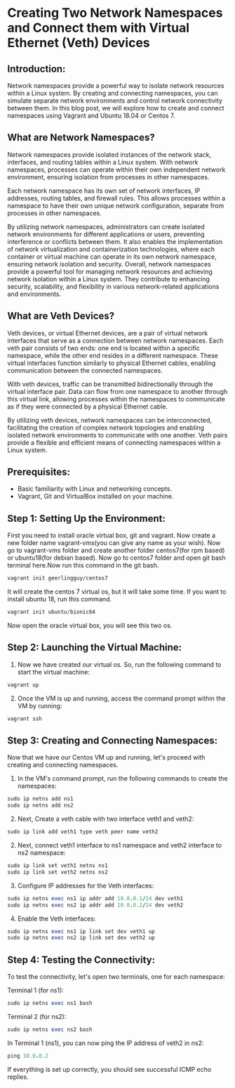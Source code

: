# Creating Two Network Namespaces and Connect them with Virtual Ethernet (Veth) Devices




## Introduction:
Network namespaces provide a powerful way to isolate network resources within a Linux system. By creating and connecting namespaces, you can simulate separate network environments and control network connectivity between them. In this blog post, we will explore how to create and connect namespaces using Vagrant and Ubuntu 18.04 or Centos 7.


## What are Network Namespaces?

Network namespaces provide isolated instances of the network stack, interfaces, and routing tables within a Linux system. With network namespaces, processes can operate within their own independent network environment, ensuring isolation from processes in other namespaces.

Each network namespace has its own set of network interfaces, IP addresses, routing tables, and firewall rules. This allows processes within a namespace to have their own unique network configuration, separate from processes in other namespaces.

By utilizing network namespaces, administrators can create isolated network environments for different applications or users, preventing interference or conflicts between them. It also enables the implementation of network virtualization and containerization technologies, where each container or virtual machine can operate in its own network namespace, ensuring network isolation and security.
Overall, network namespaces provide a powerful tool for managing network resources and achieving network isolation within a Linux system. They contribute to enhancing security, scalability, and flexibility in various network-related applications and environments.
## What are Veth Devices?

Veth devices, or virtual Ethernet devices, are a pair of virtual network interfaces that serve as a connection between network namespaces. Each veth pair consists of two ends: one end is located within a specific namespace, while the other end resides in a different namespace. These virtual interfaces function similarly to physical Ethernet cables, enabling communication between the connected namespaces.

With veth devices, traffic can be transmitted bidirectionally through the virtual interface pair. Data can flow from one namespace to another through this virtual link, allowing processes within the namespaces to communicate as if they were connected by a physical Ethernet cable.

By utilizing veth devices, network namespaces can be interconnected, facilitating the creation of complex network topologies and enabling isolated network environments to communicate with one another. Veth pairs provide a flexible and efficient means of connecting namespaces within a Linux system.
## Prerequisites:

- Basic familiarity with Linux and networking concepts.
- Vagrant, Git and VirtualBox installed on your machine.

## Step 1: Setting Up the Environment:
First you need to install oracle virtual box, git and vagrant. Now create a new folder name vagrant-vms(you can give any name as your wish). Now go to vagrant-vms folder and create another folder centos7(for rpm based) or ubuntu18(for debian based). Now go to centos7 folder and open git bash terminal here.Now run this command in the git bash.

```ruby
vagrant init geerlingguy/centos7
```

It will create the centos 7 virtual os, but it will take some time.
If you want to install ubuntu 18, run this command.

```ruby
vagrant init ubuntu/bionic64
```

Now open the oracle virtual box, you will see this two os.


## Step 2: Launching the Virtual Machine:
1. Now we have created our virtual os. So, run the following command to start the virtual machine:

```ruby
vagrant up
```

2. Once the VM is up and running, access the command prompt within the VM by running:

```ruby
vagrant ssh
```
## Step 3: Creating and Connecting Namespaces:

Now that we have our Centos VM up and running, let's proceed with creating and connecting namespaces.

1. In the VM's command prompt, run the following commands to create the namespaces:

```ruby
sudo ip netns add ns1
sudo ip netns add ns2
```

2. Next, Create a veth cable with two interface veth1 and veth2:

```ruby
sudo ip link add veth1 type veth peer name veth2
```

2. Next, connect veth1 interface to ns1 namespace and veth2 interface to ns2 namespace:

```ruby
sudo ip link set veth1 netns ns1
sudo ip link set veth2 netns ns2
```

3. Configure IP addresses for the Veth interfaces:

```ruby
sudo ip netns exec ns1 ip addr add 10.0.0.1/24 dev veth1
sudo ip netns exec ns2 ip addr add 10.0.0.2/24 dev veth2
```

4. Enable the Veth interfaces:

```ruby
sudo ip netns exec ns1 ip link set dev veth1 up
sudo ip netns exec ns2 ip link set dev veth2 up
```
## Step 4: Testing the Connectivity:
To test the connectivity, let's open two terminals, one for each namespace:


Terminal 1 (for ns1):
```ruby
sudo ip netns exec ns1 bash
```

Terminal 2 (for ns2):
```ruby
sudo ip netns exec ns2 bash
```

In Terminal 1 (ns1), you can now ping the IP address of veth2 in ns2:
```ruby
ping 10.0.0.2
```

If everything is set up correctly, you should see successful ICMP echo replies.
